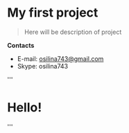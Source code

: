 # My first project #

> Here will be description of project

**Contacts**

* E-mail: osilina743@gmail.com
* Skype: osilina743

'''
<h1>Hello!</h1>
'''
